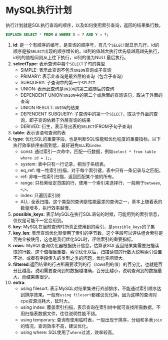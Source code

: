 # MySQL执行计划

执行计划就是SQL执行查询的顺序，以及如何使用索引查询，返回的结果集行数。

```SQL
EXPLAIN SELECT * FROM A WHERE X = ? AND Y = ?;
```

1. **id**: 是一个有顺序的编号，是查询的顺序号，有几个`SELECT`就显示几行。id的顺序是按`SELECT`出现的顺序增长的。id列的值越大执行优先级越高越先执行，id列的值相同则从上往下执行，id列的值为NULL最后执行。
2. **selectType**: 表示查询中每个`SELECT`子句的类型
   - SIMPLE: 表示此查询不包含`UNION`查询或子查询
   - PRIMARY: 表示此查询是最外层的查询（包含子查询）
   - SUBQUERY: 子查询中的第一个`SELECT`
   - UNION: 表示此查询是`UNION`的第二或随后的查询
   - DEPENDENT UNION:`UNION`中的第二个或后面的查询语句，取决于外面的查询
   - UNION RESULT: `UNION`的结果
   - DEPENDENT SUBQUERY: 子查询中的第一个`SELECT`，取决于外面的查询，即子查询依赖于外层查询的结果
   - DERIVED: 衍生，表示导出表的`SELECT`(FROM子句子查询)
3. **table**: 表示该语句查询的表
4. **type**: 优化SQL的重要字段，也是判断SQL性能和优化程度的重要指标。以下执行效率排序由高到低，最好避免`ALL`和`index`
   - const: 通过索引一次命中，匹配一行数据，例如`select * from table where id = 1;`。
   - system: 表中只有一行记录，相当于系统表。
   - eq_ref: 唯一性索引扫描，对于每个索引键，表中只有一条记录与之匹配。
   - ref: 非唯一性索引扫描，返回匹配某个值的所有。
   - range: 只检索给定范围的行，使用一个索引来选择行，一般用于`between`,`<`,`>`。
   - index: 只遍历索引树
   - ALL: 全表扫描，这个类型的查询是性能最差的查询之一，基本上随着表的数量增多，执行效率越慢。
5. **possible_keys**: 表示MySQL在执行SQL语句的时候，可能用到的索引信息，仅仅是可能不一定会用到。
6. **key**: MySQL在当前查询时所真正使用到的索引，是`possible_keys`的子集
7. **key_len**: 表示查询优化器使用了索引的字节数，这个字段可以评估组合索引是否完全被使用，这也是我们优化SQL时，评估索引的重要指标。
8. **rows**: MySQL查询优化器根据统计信息，估算该SQL返回结果集需要扫描读取的行数，这个值相当重要，索引优化以后，扫描读取的行数大说明索引设置不对，或者有字段传入的类型之类的问题，优化空间很大。
9. **filtered**:返回结果的行占所需要读到的行（rows列的值）的百分比，也就是百分比越高，说明需要查询到的数据越准确，百分比越小，说明查询到的数据量大，而结果集很少。
10. **extra**: 
    - using filesort: 表示MySQL对结果集进行外部排序，不能通过索引顺序达到排序效果。一般有`using filesort`都建议优化掉，因为这样的查询对cpu资源消耗大，延时大。
    - using index: 覆盖索引扫描，表示查询在索引树中就可查找所需数据，不用扫描表数据文件，往往说明性能不错。
    - using temporary: 查询有使用临时表，一般出现于排序，分组和多表`join`的情况，查询效率不高，建议优化。
    - using where: SQL使用了`where`过滤，效率较高。
